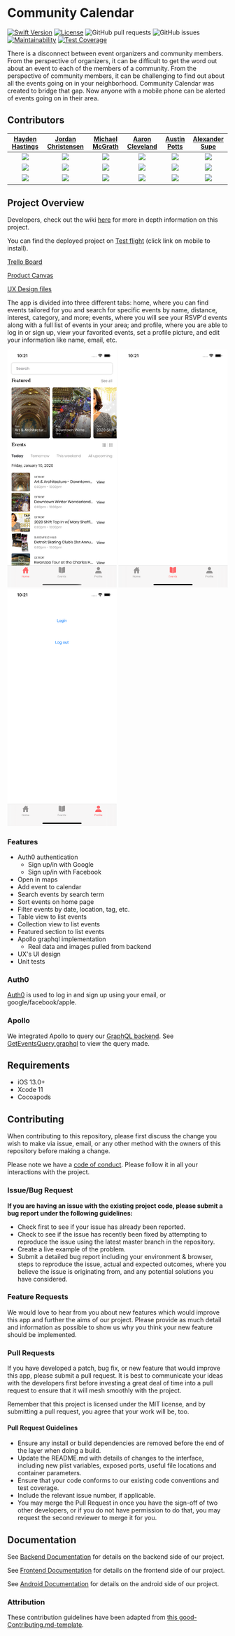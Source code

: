 # Community Calendar

[![Swift Version][swift-image]][swift-url]
[![License][license-image]][license-url]
![GitHub pull requests](https://img.shields.io/github/issues-pr/Lambda-School-Labs/community-calendar-ios)
![GitHub issues](https://img.shields.io/github/issues/Lambda-School-Labs/community-calendar-ios)
[![Maintainability](https://api.codeclimate.com/v1/badges/4bf07c07141f7423fa42/maintainability)](https://codeclimate.com/github/Lambda-School-Labs/community-calendar-ios/maintainability)
[![Test Coverage](https://api.codeclimate.com/v1/badges/4bf07c07141f7423fa42/test_coverage)](https://codeclimate.com/github/Lambda-School-Labs/community-calendar-ios/test_coverage)

There is a disconnect between event organizers and community members. From the perspective of organizers, it can be difficult to get the word out about an event to each of the members of a community. From the perspective of community members, it can be challenging to find out about all the events going on in your neighborhood. Community Calendar was created to bridge that gap. Now anyone with a mobile phone can be alerted of events going on in their area.

## Contributors

|[Hayden Hastings](https://github.com/hayden32)|[Jordan Christensen](https://github.com/mazjap)|[Michael McGrath](https://github.com/maybemichael)|[Aaron Cleveland](https://github.com/amclv)|[Austin Potts](https://github.com/AustinPotts)|[Alexander Supe](https://github.com/JustThisAlex/)|
| :---: | :---: | :---: | :---: | :---: | :---: |
|[<img src="https://media-exp1.licdn.com/dms/image/C5603AQFfbY6C4mi2nQ/profile-displayphoto-shrink_200_200/0?e=1586390400&v=beta&t=fHYR7ScNMtfizzKoOJX9Htz6HTKbSjasYjggnGXjHMw" width = "300" />](https://github.com/Hayden32)|[<img src="https://avatars0.githubusercontent.com/u/24785257?s=460&v=4" width = "300" />](https://github.com/mazjap)|[<img src="https://" width = "300" />](https://github.com/maybemichael)|[<img src="https://" width = "300" />](https://github.com/amclv)|[<img src="https://media-exp1.licdn.com/dms/image/C4D03AQHtFWAF5fp4MA/profile-displayphoto-shrink_200_200/0?e=1593043200&v=beta&t=aqZRukcym_qqRfHPPVQ8QCyawRXAc2QhfGzAEUPzY9M" width = "300" />](https://github.com/AustinPotts)|[<img src="https://media-exp1.licdn.com/dms/image/C4D03AQH8J3tZStMhYw/profile-displayphoto-shrink_200_200/0?e=1593043200&v=beta&t=H1nBbR075HDB7mUb3FrJDRqrmJc-CkbGyG6KSVt8H78" width = "300" />](https://github.com/JustThisAlex)|
|[<img src="https://github.com/favicon.ico" width="15"> ](https://github.com/Hayden32)|[<img src="https://github.com/favicon.ico" width="15"> ](https://github.com/mazjap)|[<img src="https://github.com/favicon.ico" width="15"> ](https://github.com/maybemichael)|[<img src="https://github.com/favicon.ico" width="15"> ](https://github.com/amclv)|[<img src="https://github.com/favicon.ico" width="15"> ](https://github.com/AustinPotts)|[<img src="https://github.com/favicon.ico" width="15"> ](https://github.com/JustThisAlex)|
| [ <img src="https://static.licdn.com/sc/h/al2o9zrvru7aqj8e1x2rzsrca" width="15"> ](https://www.linkedin.com/in/hayden-hastings/) | [ <img src="https://static.licdn.com/sc/h/al2o9zrvru7aqj8e1x2rzsrca" width="15"> ](https://www.linkedin.com/in/jordan-a-christensen/)|[ <img src="https://static.licdn.com/sc/h/al2o9zrvru7aqj8e1x2rzsrca" width="15"> ](https://www.linkedin.com/in/)|[ <img src="https://static.licdn.com/sc/h/al2o9zrvru7aqj8e1x2rzsrca" width="15"> ](https://www.linkedin.com/in/)|[ <img src="https://static.licdn.com/sc/h/al2o9zrvru7aqj8e1x2rzsrca" width="15"> ](https://www.linkedin.com/in/austin-potts-9355a817a/)|[ <img src="https://static.licdn.com/sc/h/al2o9zrvru7aqj8e1x2rzsrca" width="15"> ](https://www.linkedin.com/in/alexander-supe/)|

## Project Overview

Developers, check out the wiki [here](https://github.com/Lambda-School-Labs/community-calendar-ios/wiki) for more in depth information on this project.

You can find the deployed project on [Test flight](https://testflight.apple.com/join/rrBz0v5r) (click link on mobile to install).

[Trello Board](https://trello.com/b/itLFz188/labs19-community-calendar)

[Product Canvas](https://www.notion.so/06de41bdd6124a459140e0b943b648a1?v=a0986751fe6e4fcdaa6782c5f827871d)

[UX Design files](https://www.figma.com/file/rMUTr0Y5UBkm7AhAVCMrfW/Community-Calendar%2C-Nora-Barazanchi%2C-Jan-Patrick-Eliares?node-id=380%3A303)

The app is divided into three different tabs: home, where you can find events tailored for you and search for specific events by name, distance, interest, category, and more; events, where you will see your RSVP'd events along with a full list of events in your area; and profile, where you are able to log in or sign up, view your favorited events, set a profile picture, and edit your information like name, email, etc.

<img src="header_1.png" alt="" width="250" />  <img src="header_2.png" alt="" width="250" />  <img src="header_3.png" alt="" width="250" />

### Features

- Auth0 authentication
    - Sign up/in with Google
    - Sign up/in with Facebook
- Open in maps
- Add event to calendar
- Search events by search term
- Sort events on home page
- Filter events by date, location, tag, etc.
- Table view to list events
- Collection view to list events
- Featured section to list events
- Apollo graphql implementation
    - Real data and images pulled from backend
- UX's UI design
- Unit tests

### Auth0

[Auth0](https://auth0.com/) is used to log in and sign up using your email, or google/facebook/apple.

### Apollo

We integrated Apollo to query our [GraphQL backend](https://ccapollo-production.herokuapp.com/graphql). See [GetEventsQuery.graphql](Community%20Calendar/Community%20Calendar/GetEventsQuery.graphql) to view the query made.

## Requirements

-   iOS 13.0+
-   Xcode 11
-   Cocoapods

## Contributing

When contributing to this repository, please first discuss the change you wish to make via issue, email, or any other method with the owners of this repository before making a change.

Please note we have a [code of conduct](./CODE_OF_CONDUCT.md). Please follow it in all your interactions with the project.

### Issue/Bug Request

 **If you are having an issue with the existing project code, please submit a bug report under the following guidelines:**
 - Check first to see if your issue has already been reported.
 - Check to see if the issue has recently been fixed by attempting to reproduce the issue using the latest master branch in the repository.
 - Create a live example of the problem.
 - Submit a detailed bug report including your environment & browser, steps to reproduce the issue, actual and expected outcomes,  where you believe the issue is originating from, and any potential solutions you have considered.

### Feature Requests

We would love to hear from you about new features which would improve this app and further the aims of our project. Please provide as much detail and information as possible to show us why you think your new feature should be implemented.

### Pull Requests

If you have developed a patch, bug fix, or new feature that would improve this app, please submit a pull request. It is best to communicate your ideas with the developers first before investing a great deal of time into a pull request to ensure that it will mesh smoothly with the project.

Remember that this project is licensed under the MIT license, and by submitting a pull request, you agree that your work will be, too.

#### Pull Request Guidelines

- Ensure any install or build dependencies are removed before the end of the layer when doing a build.
- Update the README.md with details of changes to the interface, including new plist variables, exposed ports, useful file locations and container parameters.
- Ensure that your code conforms to our existing code conventions and test coverage.
- Include the relevant issue number, if applicable.
- You may merge the Pull Request in once you have the sign-off of two other developers, or if you do not have permission to do that, you may request the second reviewer to merge it for you.


## Documentation

See [Backend Documentation](https://github.com/Lambda-School-Labs/community-calendar-be) for details on the backend side of our project.

See [Frontend Documentation](https://github.com/Lambda-School-Labs/community-calendar-fe) for details on the frontend side of our project.

See [Android Documentation](https://github.com/Lambda-School-Labs/community-calendar-android) for details on the android side of our project.

### Attribution

These contribution guidelines have been adapted from [this good-Contributing.md-template](https://gist.github.com/PurpleBooth/b24679402957c63ec426).

[swift-image]: https://img.shields.io/badge/swift-5-green.svg
[swift-url]: https://swift.org/
[license-image]: https://img.shields.io/badge/License-MIT-blue.svg
[license-url]: LICENSE
